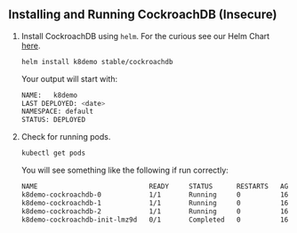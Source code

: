## Installing and Running CockroachDB (Insecure)

1. Install CockroachDB using `helm`.  For the curious see our Helm Chart [here](https://github.com/helm/charts/tree/master/stable/cockroachdb).
    ```bash
    helm install k8demo stable/cockroachdb
    ```
    
    Your output will start with:
    ```bash
    NAME:   k8demo
    LAST DEPLOYED: <date>
    NAMESPACE: default
    STATUS: DEPLOYED
    ```

2. Check for running pods.
    ```bash
    kubectl get pods
    ```
   
    You will see something like the following if run correctly:
    ```bash
    NAME                            READY     STATUS      RESTARTS   AGE
    k8demo-cockroachdb-0            1/1       Running     0          16s
    k8demo-cockroachdb-1            1/1       Running     0          16s
    k8demo-cockroachdb-2            1/1       Running     0          16s
    k8demo-cockroachdb-init-lmz9d   0/1       Completed   0          16s
    ```